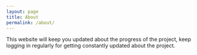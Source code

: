 ```yaml
---
layout: page
title: About
permalink: /about/
---
```


This website will keep you updated about the progress of the project, keep logging in regularly for getting constantly updated about the project.
